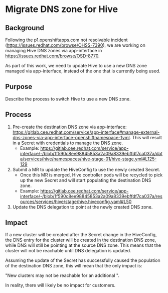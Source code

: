 # Migrate DNS zone for Hive

## Background

Following the p1.openshiftapps.com not resolvable incident (https://issues.redhat.com/browse/OHSS-7390), we are working on managing Hive DNS zones via app-interface in https://issues.redhat.com/browse/OSD-8770.

As part of this work, we need to update Hive to use a new DNS zone managed via app-interface, instead of the one that is currently being used.

## Purpose

Describe the process to switch Hive to use a new DNS zone.

## Process

1. Pre-create the destination DNS zone via app-interface: https://gitlab.cee.redhat.com/service/app-interface#manage-external-dns-zones-via-app-interface-openshiftnamespace-1yml. This will result in a Secret with credentials to manage the DNS zone.
    * Example: https://gitlab.cee.redhat.com/service/app-interface/-/blob/1f590c8ee98845853a2a09a8339ebffdf7ca037a/data/services/hive/namespaces/hive-stage-01/hive-stage.yml#L125-129
1. Submit a MR to update the HiveConfig to use the newly created Secret.
    * Once this MR is merged, Hive controller pods will be recycled to pick up the new Secret and will start populating the destination DNS zone.
    * Example: https://gitlab.cee.redhat.com/service/app-interface/-/blob/1f590c8ee98845853a2a09a8339ebffdf7ca037a/resources/services/hive/stage/hive.hiveconfig.yaml#L50
1. Update the DNS delegation to point at the newly created DNS zone.

## Impact

If a new cluster will be created after the Secret change in the HiveConfig, the DNS entry for the cluster will be created in the destination DNS zone, while DNS will still be pointing at the source DNS zone. This means that the cluster will not be reachable until DNS delegation is updated.

Assuming the update of the Secret has successfully caused the population of the destination DNS zone, this will mean that the only impact is:

"New clusters may not be reachable for an additional <time between Secret change and DNS delegation update and propogation>".

In reality, there will likely be no impact for customers.

